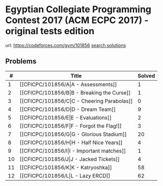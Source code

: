 # Egyptian Collegiate Programming Contest 2017 (ACM ECPC 2017) - original tests edition

url: https://codeforces.com/gym/101856
[search solutions](https://www.google.com/search?q=Solution+OR+題解+Egyptian+Collegiate+Programming+Contest+2017+(ACM+ECPC+2017)+-+original+tests+edition)

## Problems

| # | Title | Solved |
| --- | --- | --- |
|1|[[CFICPC/101856/A\|A - Assessments]]|1|
|2|[[CFICPC/101856/B\|B - Breaking the Curse]]|1|
|3|[[CFICPC/101856/C\|C - Cheering Parabolas]]|0|
|4|[[CFICPC/101856/D\|D - Dream Team]]|9|
|5|[[CFICPC/101856/E\|E - Evaluations]]|2|
|6|[[CFICPC/101856/F\|F - Forgot the Flag!]]|3|
|7|[[CFICPC/101856/G\|G - Glorious Stadium]]|20|
|8|[[CFICPC/101856/H\|H - Half Nice Years]]|4|
|9|[[CFICPC/101856/I\|I - Important matches]]|1|
|10|[[CFICPC/101856/J\|J - Jacked Tickets]]|4|
|11|[[CFICPC/101856/K\|K - Katryoshka]]|58|
|12|[[CFICPC/101856/L\|L - Lazy ERCD]]|62|
